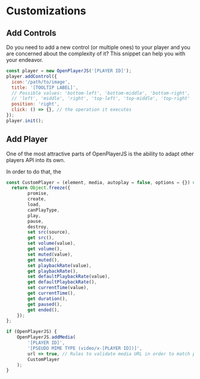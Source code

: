 # Customizations

## Add Controls

Do you need to add a new control (or multiple ones) to your player and you are concerned about the complexity of it? This snippet can help you with your endeavor.

```javascript
const player = new OpenPlayerJS('[PLAYER ID]');
player.addControl({
  icon:'/path/to/image',
  title: '[TOOLTIP LABEL]',
  // Possible values: 'bottom-left', 'bottom-middle', 'bottom-right',
  // 'left', 'middle', 'right', 'top-left', 'top-middle', 'top-right'
  position: 'right',
  click: () => {}, // the operation it executes
});
player.init();
```

## Add Player

One of the most attractive parts of OpenPlayerJS is the ability to adapt other players API into its own.

In order to do that, the

```javascript
const CustomPlayer = (element, media, autoplay = false, options = {}) => {
  return Object.freeze({
        promise,
        create,
        load,
        canPlayType,
        play,
        pause,
        destroy,
        set src(source),
        get src(),
        set volume(value),
        get volume(),
        set muted(value),
        get muted(),
        set playbackRate(value),
        get playbackRate(),
        set defaultPlaybackRate(value),
        get defaultPlaybackRate(),
        set currentTime(value),
        get currentTime(),
        get duration(),
        get paused(),
        get ended(),
    });
};

if (OpenPlayerJS) {
    OpenPlayerJS.addMedia(
        '[PLAYER ID]',
        '[PSEUDO MIME TYPE (video/x-[PLAYER ID])]',
        url => true, // Rules to validate media URL in order to match pseudo MIME type
        CustomPlayer
    );
}

```
